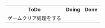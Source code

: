 <table>
<tr>
    <th>ToDo</th>
    <th>Doing</th>
    <th>Done</th>
    </tr>
    <tr>
      <td>ゲームクリア処理をする</td>
      <td>　</td>
      <td>　</td>
    </tr>
</table>